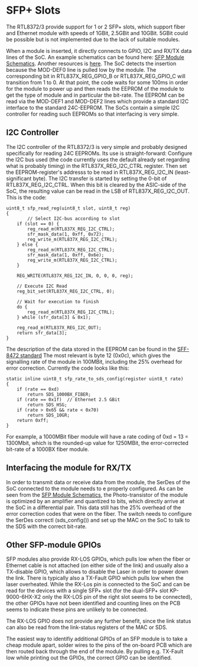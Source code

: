 # SFP+ Slots

The RTL8372/3 provide support for 1 or 2 SFP+ slots, which support fiber and Ethernet
module with speeds of 1GBit, 2.5GBit and 10GBit. 5GBit could be possible but is not
implemented due to the lack of suitable modules.

When a module is inserted, it directly connects to GPIO, I2C and RX/TX data lines of
the SoC. An example schematics can be found here:
[SFP Module Schematics](https://sfp.by/source/manual/SCP6F44-GL-BWE.pdf). Another
resources is [here](https://www.sfptransceiver.com/product_pdf/SFP/SFP%20Design%20Guide.pdf).
The SoC
detects the insertion because the MOD-DEF0 line is pulled low by the module. The
corresponding bit in RTL837X_REG_GPIO_B or RTL837X_REG_GPIO_C will transition from
1 to 0. At that point, the code waits for some 100ms in order for the module to power
up and then reads the EEPROM of the module to get the type of module and in particular
the bit-rate. The EEPROM can be read via the MOD-DEF1 and MOD-DEF2 lines which
provide a standard I2C interface to the standard 24C-EEPROM. The SoCs contain a simple
I2C controller for reading such EEPROMs so that interfacing is very simple.

## I2C Controller

The I2C controller of the RTL8372/3 is very simple and probably designed specifically
for reading 24C EEPROMs. Its use is straight-forward: Configure the I2C bus used
(the code currently uses the default already set regarding what is probably timing)
in the RTL837X_REG_I2C_CTRL register. Then set the EEPROM-register's addresss to be
read in RTL837X_REG_I2C_IN (least-significant byte). The I2C transfer is started
by setting the 0-bit of RTL837X_REG_I2C_CTRL. When this bit is cleared by the
ASIC-side of the SoC, the resulting value can be read in the LSB of RTL837X_REG_I2C_OUT.
This is the code:
```
uint8_t sfp_read_reg(uint8_t slot, uint8_t reg)
{
        // Select I2C-bus according to slot
	if (slot == 0) {
		reg_read_m(RTL837X_REG_I2C_CTRL);
		sfr_mask_data(1, 0xff, 0x72);
		reg_write_m(RTL837X_REG_I2C_CTRL);
	} else {
		reg_read_m(RTL837X_REG_I2C_CTRL);
		sfr_mask_data(1, 0xff, 0x6e);
		reg_write_m(RTL837X_REG_I2C_CTRL);
	}

	REG_WRITE(RTL837X_REG_I2C_IN, 0, 0, 0, reg);

	// Execute I2C Read
	reg_bit_set(RTL837X_REG_I2C_CTRL, 0);

	// Wait for execution to finish
	do {
		reg_read_m(RTL837X_REG_I2C_CTRL);
	} while (sfr_data[3] & 0x1);

	reg_read_m(RTL837X_REG_I2C_OUT);
	return sfr_data[3];
}
```

The description of the data stored in the EEPROM can be found in the
[SFF-8472 standard](https://members.snia.org/document/dl/25916)
The most relevant is byte 12 (0x0c), which gives the signalling rate of the module in
100MBit, including the 25% overhead for error correction. Currently the code looks like
this:
```
static inline uint8_t sfp_rate_to_sds_config(register uint8_t rate)
{
	if (rate == 0xd)
		return SDS_1000BX_FIBER;
	if (rate == 0x1f)  // Ethernet 2.5 GBit
		return SDS_HSG;
	if (rate > 0x65 && rate < 0x70)
		return SDS_10GR;
	return 0xff;
}
```
For example, a 1000MBit fiber module will have a rate coding of 0xd = 13 = 1300Mbit,
which is the rounded-up value for 1250MBit, the error-corrected bit-rate of
a 1000BX fiber module.

## Interfacing the module for RX/TX

In order to transmit data or receive data from the module, the SerDes of the SoC connected
to the module needs to e properly configured. As can be seen from the
[SFP Module Schematics](https://sfp.by/source/manual/SCP6F44-GL-BWE.pdf), the Photo-transistor
of the module is optimized by an amplifier and quantized to bits, which directly arrive
at the SoC in a differential pair. This data still has the 25% overhead of the error correction
codes that were on the fiber. The switch needs to configure the SerDes correctl (sds_config())
and set up the MAC on the SoC to talk to the SDS with the correct bit-rate.

## Other SFP-module GPIOs
SFP modules also provide RX-LOS GPIOs, which pulls low when the fiber or Ethernet
cable is not attached (on either side of the link) and usually also a TX-disable GPIO,
which allows to disable the Laser in order to power down the link. There is typically
also a TX-Fault GPIO which pulls low when the laser overheated. While the RX-Los pin
is connected to the SoC and can be read for the devices with a single SFP+ slot
(for the dual-SFP+ slot KP-9000-6HX-X2 only the RX-LOS pin of the right slot seems to
be connected), the other GPIOs have not been identified and counting lines on the PCB
seems to indicate these pins are unlikely to be connected.

The RX-LOS GPIO does not provide any further benefit, since the link status can also be
read from the link-status registers of the MAC or SDS.

The easiest way to identifiy additional GPIOs of an SFP module is to take a cheap module
apart, solder wires to the pins of the on-board PCB which are then routed back through
the end of the module. By pulling e.g. TX-Fault low while printing out the GPIOs, the
correct GPIO can be identified.

